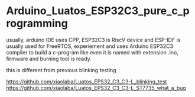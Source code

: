# Arduino_Luatos_ESP32C3_pure_c_programming
usually, arduino IDE uses CPP, ESP32C3 is RiscV device and ESP-IDF is usually used for FreeRTOS, experiement and uses Arduino ESP32C3 compiler to build a c-program like even it is named with extension .ino, firmware and burning tool is ready.

this is different from previous blinking testing

https://github.com/xiaolaba/Luatos_EPS32_C3_C3-L_blinking_test  
https://github.com/xiaolaba/Luatos_EPS32_C3_C3-L_ST7735_what_a_bug  
